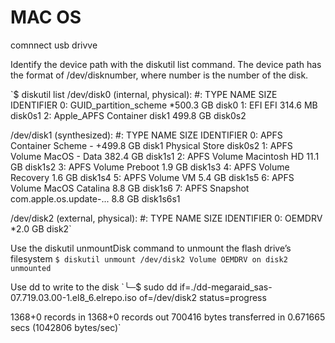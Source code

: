 MAC OS
======

comnnect usb drivve

Identify the device path with the diskutil list command. The device path has the format of /dev/disknumber, where number is the number of the disk. 

`$ diskutil list
/dev/disk0 (internal, physical):
   #:                       TYPE NAME                    SIZE       IDENTIFIER
   0:      GUID_partition_scheme                        *500.3 GB   disk0
   1:                        EFI EFI                     314.6 MB   disk0s1
   2:                 Apple_APFS Container disk1         499.8 GB   disk0s2

/dev/disk1 (synthesized):
   #:                       TYPE NAME                    SIZE       IDENTIFIER
   0:      APFS Container Scheme -                      +499.8 GB   disk1
                                 Physical Store disk0s2
   1:                APFS Volume MacOS - Data            382.4 GB   disk1s1
   2:                APFS Volume Macintosh HD            11.1 GB    disk1s2
   3:                APFS Volume Preboot                 1.9 GB     disk1s3
   4:                APFS Volume Recovery                1.6 GB     disk1s4
   5:                APFS Volume VM                      5.4 GB     disk1s5
   6:                APFS Volume MacOS Catalina          8.8 GB     disk1s6
   7:              APFS Snapshot com.apple.os.update-... 8.8 GB     disk1s6s1

/dev/disk2 (external, physical):
   #:                       TYPE NAME                    SIZE       IDENTIFIER
   0:                            OEMDRV                 *2.0 GB     disk2`

Use the diskutil unmountDisk command to unmount the flash drive’s filesystem
`$ diskutil unmount /dev/disk2
Volume OEMDRV on disk2 unmounted`

Use dd to write to the disk
`╰─$ sudo dd if=./dd-megaraid_sas-07.719.03.00-1.el8_6.elrepo.iso of=/dev/disk2 status=progress

1368+0 records in
1368+0 records out
700416 bytes transferred in 0.671665 secs (1042806 bytes/sec)`



